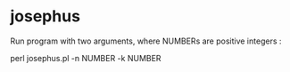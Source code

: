 # josephus


Run program with two arguments, where NUMBERs are positive integers :

perl josephus.pl -n NUMBER -k NUMBER

